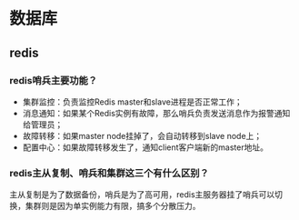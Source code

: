 # 数据库
## redis
### redis哨兵主要功能？
* 集群监控：负责监控Redis master和slave进程是否正常工作；
* 消息通知：如果某个Redis实例有故障，那么哨兵负责发送消息作为报警通知给管理员；
* 故障转移：如果master node挂掉了，会自动转移到slave node上；
* 配置中心：如果故障转移发生了，通知client客户端新的master地址。

### redis主从复制、哨兵和集群这三个有什么区别？
主从复制是为了数据备份，哨兵是为了高可用，redis主服务器挂了哨兵可以切换，集群则是因为单实例能力有限，搞多个分散压力。